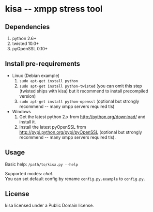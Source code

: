 # kisa -- xmpp stress tool

## Dependencies

1. python 2.6+
2. twisted 10.0+
3. pyOpenSSL 0.10+

## Install pre-requirements

* Linux (Debian example)
    1. `sudo apt-get install python`
    2. `sudo apt-get install python-twisted` (you can omit this step (twisted ships with kisa) but it recommend to install precompiled version)
    3. `sudo apt-get install python-openssl` (optional but strongly recommend -- many xmpp servers required tls)
* Windows
    1. Get the latest python 2.x from http://python.org/download/ and install it.
    2. Install the latest pyOpenSSL from http://pypi.python.org/pypi/pyOpenSSL (optional but strongly recommend -- many xmpp servers required tls).

## Usage

Basic help:
`/path/to/kisa.py --help`

Supported modes: *chat*.  
You can set default config by rename `config.py.example` to `config.py`.

## License

kisa licensed under a Public Domain license.
